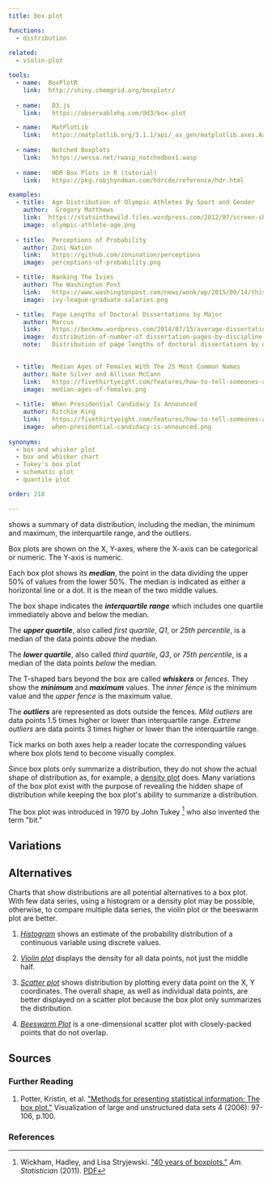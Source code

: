 ```yaml
---
title: box plot

functions:
  - distribution
  
related:
  - violin-plot

tools:
  - name:  BoxPlotR
    link:  http://shiny.chemgrid.org/boxplotr/
  
  - name:   D3.js
    link:   https://observablehq.com/@d3/box-plot

  - name:   MatPlotLib
    link:   https://matplotlib.org/3.1.1/api/_as_gen/matplotlib.axes.Axes.boxplot.html
    
  - name:   Notched Boxplots
    link:   https://wessa.net/rwasp_notchedbox1.wasp
  
  - name:   HDR Box Plots in R (tutorial)
    link:   https://pkg.robjhyndman.com/hdrcde/reference/hdr.html

examples:
  - title:  Age Distribution of Olympic Athletes By Sport and Gender
    author:  Gregory Matthews
    link:  https://statsinthewild.files.wordpress.com/2012/07/screen-shot-2012-07-09-at-11-49-59-am.png
    image:  olympic-athlete-age.png
  
  - title:  Perceptions of Probability
    author: Zoni Nation
    link:   https://github.com/zonination/perceptions
    image:  perceptions-of-probability.png

  - title:  Ranking The Ivies
    author: The Washington Post
    link:   https://www.washingtonpost.com/news/wonk/wp/2015/09/14/this-chart-shows-why-parents-push-their-kids-so-hard-to-get-into-ivy-league-schools
    image:  ivy-league-graduate-salaries.png

  - title:  Page Lengths of Doctoral Dissertations by Major
    author: Marcus
    link:   https://beckmw.wordpress.com/2014/07/15/average-dissertation-and-thesis-length-take-two
    image:  distribution-of-number-of dissertation-pages-by-discipline.png
    note:   Distribution of page lengths of doctoral dissertations by discipline. The data is sorted by the median. The number of records for each discipline is in parentheses.
    

  - title:  Median Ages of Females With The 25 Most Common Names
    author: Nate Silver and Allison McCann
    link:   https://fivethirtyeight.com/features/how-to-tell-someones-age-when-all-you-know-is-her-name/
    image:  median-ages-of-females.png
  
  - title:  When Presidential Candidacy Is Announced
    author: Ritchie King
    link:   https://fivethirtyeight.com/features/how-to-tell-someones-age-when-all-you-know-is-her-name/
    image:  when-presidential-candidacy-is-announced.png
    
synonyms:
  - box and whisker plot
  - box and whisker chart
  - Tukey's box plot
  - schematic plot
  - quantile plot

order: 210

---
```


shows a summary of data distribution, including the median, the minimum and maximum, the interquartile range, and the outliers.

<!--more--> 
Box plots are shown on the X, Y-axes, where the X-axis can be categorical or numeric. The Y-axis is numeric. 

Each box plot shows its ***median***, the point in the data dividing the upper 50% of values from the lower 50%. The median is indicated as either a horizontal line or a dot. It is the mean of the two middle values.

The box shape indicates the ***interquartile range*** which includes one quartile immediately above and below the median.

The ***upper quartile***, also called *first quartile*, *Q1*, or *25th percentile*, is a median of the data points *above* the median. 

The ***lower quartile***, also called *third quartile*, *Q3*, or *75th percentile*, is a median of the data points *below* the median.

The T-shaped bars beyond the box are called ***whiskers*** or *fences*. They show the ***minimum*** and ***maximum*** values. The *inner fence* is the minimum value and the *upper fence* is the maximum value.

The ***outliers*** are represented as dots outside the fences. *Mild outliers* are data points 1.5 times higher or lower than interquartile range.  *Extreme outliers* are data points 3 times higher or lower than the interquartile range.

Tick marks on both axes help a reader locate the corresponding values where box plots tend to become visually complex.

Since box plots only summarize a distribution, they do not show the actual shape of distribution as, for example, a [density plot](/density-plot) does.  Many variations of the box plot exist with the purpose of revealing the hidden shape of distribution while keeping the box plot's ability to summarize a distribution.
 
The box plot was introduced in 1970 by John Tukey [^wickham] who also invented the term "bit."


## Variations

## Alternatives
Charts that show distributions are all potential alternatives to a box plot. With few data series, using a histogram or a density plot may be possible, otherwise, to compare multiple data series, the violin plot or the beeswarm plot are better.

1. [*Histogram*](/histogram) shows an estimate of the probability distribution of a continuous variable using discrete values.

2. [*Violin plot*](/violin-plot) displays the density for all data points, not just the middle half.

3. [*Scatter plot*](/scatter-plot) shows distribution by plotting every data point on the X, Y coordinates. The overall shape, as well as individual data points, are better displayed on a scatter plot because the box plot only summarizes the distribution.

4. [*Beeswarm Plot*](/scatter-plot/#beeswarm-plot) is a one-dimensional scatter plot with closely-packed points that do not overlap.


## Sources

### Further Reading
1. Potter, Kristin, et al. ["Methods for presenting statistical information: The box plot."]((http://www.sci.utah.edu/~kpotter/publications/potter-2006-MPSI.pdf)) Visualization of large and unstructured data sets 4 (2006): 97-106, p.100.

### References
[^wickham]: Wickham, Hadley, and Lisa Stryjewski. ["40 years of boxplots."](http://vita.had.co.nz/papers/boxplots.pdf) *Am. Statistician* (2011). [PDF](http://vita.had.co.nz/papers/boxplots.pdf)
